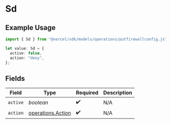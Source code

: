 # Sd

## Example Usage

```typescript
import { Sd } from "@vercel/sdk/models/operations/putfirewallconfig.js";

let value: Sd = {
  active: false,
  action: "deny",
};
```

## Fields

| Field                                                  | Type                                                   | Required                                               | Description                                            |
| ------------------------------------------------------ | ------------------------------------------------------ | ------------------------------------------------------ | ------------------------------------------------------ |
| `active`                                               | *boolean*                                              | :heavy_check_mark:                                     | N/A                                                    |
| `action`                                               | [operations.Action](../../models/operations/action.md) | :heavy_check_mark:                                     | N/A                                                    |